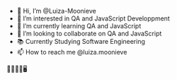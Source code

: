 - 👋 Hi, I’m @Luiza-Moonieve
- 👀 I’m interested in QA and JavaScript Developpment
- 🌱 I’m currently learning QA and JavaScript
- 💞️ I’m looking to collaborate on QA and JavaScript
- 📚 Currently Studying Software Engineering 
- 📫 How to reach me @luiza.moonieve

🤌🏼📑📂🖥️

<!---
Moonieve/Moonieve is a ✨ special ✨ repository because its `README.md` (this file) appears on your GitHub profile.
You can click the Preview link to take a look at your changes.
--->
